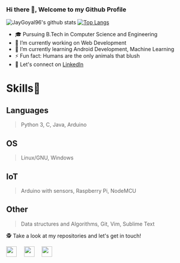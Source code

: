 ###  Hi there 👋, Welcome to my Github Profile
![JayGoyal96's github stats](https://github-readme-stats.vercel.app/api?username=JayGoyal96&show_icons=true&theme=gotham&hide=issues,stars&count_private=true)
[![Top Langs](https://github-readme-stats.vercel.app/api/top-langs/?username=JayGoyal96&layout=compact)](https://github.com/JayGoyal96/github-readme-stats)

- 🎓 Pursuing B.Tech in Computer Science and Engineering
- 🔭 I’m currently working on Web Development 
- 🌱 I’m currently learning Android Development, Machine Learning
- ⚡ Fun fact: Humans are the only animals that blush
- 🎉 Let's connect on [LinkedIn](https://www.linkedin.com/in/jaygoyal96)

# Skills🥇
## Languages
> Python 3, C, Java, Arduino
## OS
> Linux/GNU, Windows
## IoT
>Arduino with sensors, Raspberry Pi, NodeMCU
## Other
>Data structures and Algorithms, Git, Vim, Sublime Text

🕵 Take a look at my repositories and let's get in touch!

<a href="https://twitter.com/JayGoyal96" target="blank"><img align="center" src="https://cdn.jsdelivr.net/npm/simple-icons@3.0.1/icons/twitter.svg" height="28" width="28" /></a>&nbsp;&nbsp;&nbsp;&nbsp;
<a href="https://www.linkedin.com/in/jaygoyal96" target="blank"><img align="center" src="https://cdn.jsdelivr.net/npm/simple-icons@3.0.1/icons/linkedin.svg" height="28" width="28" /></a>&nbsp;&nbsp;&nbsp;&nbsp;
<a href="https://instagram.com/vvip.96" target="blank"><img align="center" src="https://cdn.jsdelivr.net/npm/simple-icons@3.0.1/icons/instagram.svg" height="28" width="28" /></a>&nbsp;&nbsp;&nbsp;&nbsp;
</p>
